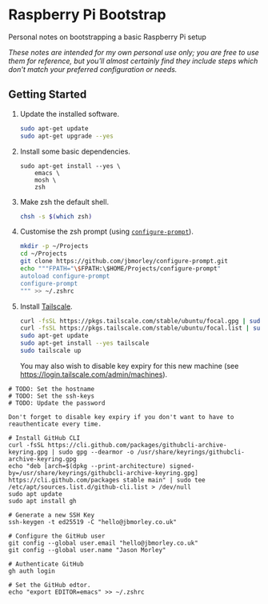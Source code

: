 # Raspberry Pi Bootstrap

Personal notes on bootstrapping a basic Raspberry Pi setup

_These notes are intended for my own personal use only; you are free to use them for reference, but you'll almost certainly find they include steps which don't match your preferred configuration or needs._

## Getting Started

1. Update the installed software.

   ```bash
   sudo apt-get update
   sudo apt-get upgrade --yes
   ```

2. Install some basic dependencies.

   ```
   sudo apt-get install --yes \
       emacs \
       mosh \
       zsh
   ```

3. Make zsh the default shell.

   ```bash
   chsh -s $(which zsh)
   ```
   
4. Customise the zsh prompt (using [`configure-prompt`](https://github.com/jbmorley/configure-prompt)).

   ```bash
   mkdir -p ~/Projects
   cd ~/Projects
   git clone https://github.com/jbmorley/configure-prompt.git
   echo """FPATH="\$FPATH:\$HOME/Projects/configure-prompt"
   autoload configure-prompt
   configure-prompt
   """ >> ~/.zshrc
   ```
   
5. Install [Tailscale](https://tailscale.com).

   ```bash
   curl -fsSL https://pkgs.tailscale.com/stable/ubuntu/focal.gpg | sudo apt-key add -
   curl -fsSL https://pkgs.tailscale.com/stable/ubuntu/focal.list | sudo tee /etc/apt/sources.list.d/tailscale.list
   sudo apt-get update
   sudo apt-get install --yes tailscale
   sudo tailscale up
   ```
   
   You may also wish to disable key expiry for this new machine (see https://login.tailscale.com/admin/machines).

```
# TODO: Set the hostname
# TODO: Set the ssh-keys
# TODO: Update the password

Don't forget to disable key expiry if you don't want to have to reauthenticate every time.

# Install GitHub CLI
curl -fsSL https://cli.github.com/packages/githubcli-archive-keyring.gpg | sudo gpg --dearmor -o /usr/share/keyrings/githubcli-archive-keyring.gpg
echo "deb [arch=$(dpkg --print-architecture) signed-by=/usr/share/keyrings/githubcli-archive-keyring.gpg] https://cli.github.com/packages stable main" | sudo tee /etc/apt/sources.list.d/github-cli.list > /dev/null
sudo apt update
sudo apt install gh

# Generate a new SSH Key
ssh-keygen -t ed25519 -C "hello@jbmorley.co.uk"

# Configure the GitHub user
git config --global user.email "hello@jbmorley.co.uk"
git config --global user.name "Jason Morley"

# Authenticate GitHub
gh auth login

# Set the GitHub edtor.
echo "export EDITOR=emacs" >> ~/.zshrc
```
